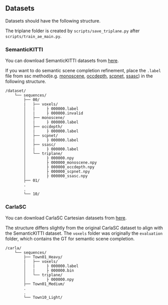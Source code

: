 ## Datasets
Datasets should have the following structure.

The triplane folder is created by `scripts/save_triplane.py` after `scripts/train_ae_main.py`.

### SemanticKITTI
You can download SemanticKITTI datasets from [here](http://www.semantic-kitti.org/assets/data_odometry_voxels_all.zip).

If you want to do semantic scene completion refinement, place the `.label` file from ssc method(e.g. [monoscene](https://github.com/astra-vision/MonoScene), [occdepth](https://github.com/megvii-research/OccDepth), [scpnet](https://github.com/SCPNet/Codes-for-SCPNet), [ssasc](https://github.com/jokester-zzz/ssa-sc)) in the following structure. 

    /dataset/
        └── sequences/
            ├── 00/
            |   ├── voxels/
            │   |     ├ 000000.label
            │   |     ├ 000000.invalid
            │   ├── monoscene/
            │   |     ├ 000000.label
            │   ├── occdepth/
            │   |     ├ 000000.label
            │   ├── scpnet/
            │   |     ├ 000000.label
            │   ├── ssasc/
            │   |     ├ 000000.label
            │   └── triplane/
            │         ├ 000000.npy
            │         ├ 000000_monoscene.npy
            │         ├ 000000_occdepth.npy
            │         ├ 000000_scpnet.npy
            │         ├ 000000_ssasc.npy
            ├── 01/
            .
            .
            └── 10/
        
### CarlaSC
You can download CarlaSC Cartesian datasets from [here](https://umich-curly.github.io/CarlaSC.github.io/download/).

The structure differs slightly from the original CarlaSC dataset to align with the SemanticKITTI dataset.
The `voxels` folder was originally the `evaluation` folder, which contains the GT for semantic scene completion.
    
    /carla/
        └── sequences/
            ├── Town01_Heavy/
            |   ├── voxels/
            │   |     ├ 000000.label
            │   |     ├ 000000.bin
            │   └── triplane/
            │         ├ 000000.npy
            ├── Town01_Medium/
            .
            .
            └── Town10_Light/
